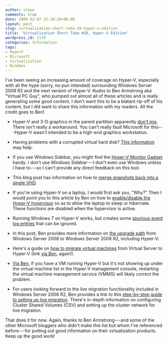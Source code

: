 ```yaml
---
author: slowe
comments: true
date: 2009-02-07 15:10:20+00:00
layout: post
slug: virtualization-short-take-26-hyper-v-edition
title: 'Virtualization Short Take #26, Hyper-V Edition'
wordpress_id: 1170
categories: Information
tags:
- HyperV
- Microsoft
- Virtualization
- Windows
---
```


I've been seeing an increasing amount of coverage on Hyper-V, especially with all the hype (sorry, no pun intended) surrounding Windows Server 2008 R2 and the next version of Hyper-V. Kudos to Ben Armstrong aka "Virtual PC Guy", who pumped out almost all of these articles and is really generating some good content. I don't want this to be a blatant rip-off of his content, but I did want to share this information with my readers. All the credit goes to Ben!

* Hyper-V and 3-D graphics in the parent partition apparently [don't mix](http://blogs.msdn.com/virtual_pc_guy/archive/2009/01/07/bad-performance-with-high-end-graphics-and-hyper-v.aspx). There isn't really a workaround. You can't really fault Microsoft for this---Hyper-V wasn't intended to be a high-end graphics workstation.

* Having problems with a corrupted virtual hard disk? [This information](http://blogs.msdn.com/virtual_pc_guy/archive/2009/01/07/how-do-i-fix-a-corrupted-virtual-hard-disk.aspx) may help.

* If you use Windows Sidebar, you might find the [Hyper-V Monitor Gadget](http://blogs.msdn.com/virtual_pc_guy/archive/2009/01/14/hyper-v-monitor-gadget-for-windows-sidebar-updated.aspx) handy. I don't use Windows Sidebar---I don't even use Windows unless I have to---so I can't provide any direct feedback on this tool.

* This blog post has information on how to [merge snapshots back into a single VHD](http://blog.networkfoo.org/?p=384).

* If you're using Hyper-V on a laptop, I would first ask you, "Why?" Then I would point you to this article by Ben on how to [enable/disable the Hyper-V hypervisor](http://blogs.msdn.com/virtual_pc_guy/archive/2009/01/21/hyper-v-r2-changes-for-no-hypervisor-booting.aspx) so as to allow the laptop to sleep or hibernate. These functions are disabled when the hypervisor is active.

* Running Windows 7 on Hyper-V works, but creates some [spurious event log entries](http://blogs.msdn.com/virtual_pc_guy/archive/2009/02/04/windows-7-on-windows-server-2008-hyper-v-and-false-event-logs.aspx) that can be ignored.

* In this post, Ben provides more information on [the upgrade path](http://blogs.msdn.com/virtual_pc_guy/archive/2009/01/22/upgrading-hyper-v-from-windows-server-2008-to-windows-server-2008-r2-beta.aspx) from Windows Server 2008 to Windows Server 2008 R2, including Hyper-V.

* Here's a guide on [how to migrate virtual machines](http://technet.microsoft.com/en-us/library/dd296684.aspx) from Virtual Server to Hyper-V (link [via Ben](http://blogs.msdn.com/virtual_pc_guy/archive/2009/02/03/virtual-server-to-hyper-v-migration-guide.aspx), again!).

* [Via Ben](http://blogs.msdn.com/virtual_pc_guy/archive/2009/01/27/how-to-handle-a-missing-but-still-running-virtual-machine.aspx), if you have a VM running Hyper-V but it's not showing up under the virtual machine list in the Hyper-V management console, restarting the virtual machine management service (VMMS) will likely correct the problem.

* For users looking forward to the live migration functionality included in Windows Server 2008 R2, Ben provides a link to this [step-by-step guide to setting up live migration](http://technet.microsoft.com/en-us/library/dd446679.aspx). There's in-depth information on configuring Cluster Shared Volumes (CSV) and setting up the cluster network for live migration.

That does it for now. Again, thanks to Ben Armstrong---and some of the other Microsoft bloggers who didn't make this list but whom I've referenced before---for putting out good information on their virtualization products. Keep up the good work!
